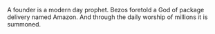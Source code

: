 A founder is a modern day prophet. Bezos foretold a God of package delivery named Amazon. And through the daily worship of millions it is summoned.

